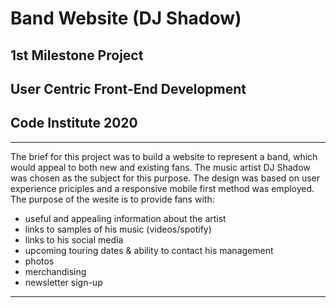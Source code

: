 # Band Website (DJ Shadow)

## 1st Milestone Project

## User Centric Front-End Development

## Code Institute 2020

---

The brief for this project was to build a website to represent a band, which would
appeal to both new and existing fans. The music artist DJ Shadow was chosen as the
subject for this purpose. The design was based on user experience priciples and a
responsive mobile first method was employed. The purpose of the wesite is to provide
fans with:

* useful and appealing information about the artist
* links to samples of his music (videos/spotify)
* links to his social media
* upcoming touring dates & ability to contact his management
* photos
* merchandising
* newsletter sign-up

---


